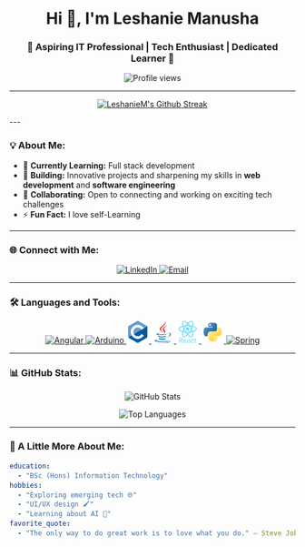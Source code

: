 <h1 align="center">Hi 👋, I'm Leshanie Manusha</h1>
<h3 align="center">🌟 Aspiring IT Professional | Tech Enthusiast | Dedicated Learner 🚀</h3>

<p align="center"> 
  <img src="https://komarev.com/ghpvc/?username=leshaniem&label=Profile%20views&color=0e75b6&style=flat" alt="Profile views" /> 
</p>

---
<p align="center">
<a href="https://github.com/anuraghazra/github-readme-stats">
    <img alt="LeshanieM's Github Streak" src="https://github-readme-streak-stats.herokuapp.com/?user=LeshanieM&theme=blue-green" height="192px"/>
  </a>
</p>
---

### 💡 About Me:
- 🌱 **Currently Learning:** Full stack development
- 🔭 **Building:** Innovative projects and sharpening my skills in **web development** and **software engineering**  
- 🤝 **Collaborating:** Open to connecting and working on exciting tech challenges  
- ⚡ **Fun Fact:** I love self-Learning

---

### 🌐 Connect with Me:
<p align="center">
  <a href="https://linkedin.com/in/leshanie-manusha" target="_blank">
    <img src="https://img.icons8.com/color/48/000000/linkedin.png" alt="LinkedIn" width="40" height="40" />
  </a>
  <a href="mailto:Leshaniebiz@gmail.com" target="_blank">
    <img src="https://img.icons8.com/color/48/000000/gmail-new.png" alt="Email" width="40" height="40" />
  </a>
</p>

---

### 🛠️ Languages and Tools:
<p align="center">
  <a href="https://angular.io" target="_blank">
    <img src="https://angular.io/assets/images/logos/angular/angular.svg" alt="Angular" width="40" height="40" />
  </a>
  <a href="https://www.arduino.cc/" target="_blank">
    <img src="https://cdn.worldvectorlogo.com/logos/arduino-1.svg" alt="Arduino" width="40" height="40" />
  </a>
  <a href="https://www.cprogramming.com/" target="_blank">
    <img src="https://raw.githubusercontent.com/devicons/devicon/master/icons/c/c-original.svg" alt="C" width="40" height="40" />
  </a>
  <a href="https://www.java.com" target="_blank">
    <img src="https://raw.githubusercontent.com/devicons/devicon/master/icons/java/java-original.svg" alt="Java" width="40" height="40" />
  </a>
  <a href="https://reactjs.org/" target="_blank">
    <img src="https://raw.githubusercontent.com/devicons/devicon/master/icons/react/react-original-wordmark.svg" alt="React" width="40" height="40" />
  </a>
  <a href="https://www.python.org" target="_blank">
    <img src="https://raw.githubusercontent.com/devicons/devicon/master/icons/python/python-original.svg" alt="Python" width="40" height="40" />
  </a>
  <a href="https://spring.io/" target="_blank">
    <img src="https://www.vectorlogo.zone/logos/springio/springio-icon.svg" alt="Spring" width="40" height="40" />
  </a>
</p>

---

### 📊 GitHub Stats:
<p align="center">
  <img src="https://github-readme-stats.vercel.app/api?username=leshaniem&show_icons=true&theme=radical" alt="GitHub Stats" />
</p>

<p align="center">
  <img src="https://github-readme-stats.vercel.app/api/top-langs?username=leshaniem&layout=compact&theme=radical" alt="Top Languages" />
</p>

---

### 🎨 A Little More About Me:
```yaml
education: 
  - "BSc (Hons) Information Technology"
hobbies: 
  - "Exploring emerging tech 🌐"
  - "UI/UX design 🖌️"
  - "Learning about AI 🤖"
favorite_quote: 
  - "The only way to do great work is to love what you do." – Steve Jobs
